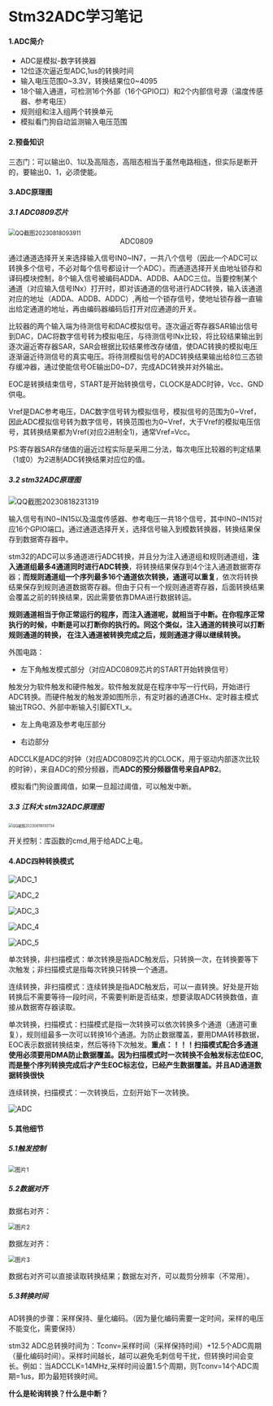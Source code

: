 # Stm32ADC学习笔记 

#### 1.ADC简介

- ADC是模拟-数字转换器
- 12位逐次逼近型ADC,1us的转换时间
- 输入电压范围0~3.3V，转换结果位0~4095
- 18个输入通道，可检测16个外部（16个GPIO口）和2个内部信号源（温度传感器、参考电压）
- 规则组和注入组两个转换单元
- 模拟看门狗自动监测输入电压范围

#### 2.预备知识

三态门：可以输出0、1以及高阻态，高阻态相当于虽然电路相连，但实际是断开的，要输出0、1，必须使能。

#### 3.ADC原理图

##### 3.1 ADC0809芯片

<img src="https://raw.githubusercontent.com/yyhlovehh/yyhlovehh.github.io/master/202308182302931.png" alt="QQ截图20230818093911" style="zoom:80%;" />

<div align = "center">ADC0809</div>

通过通道选择开关来选择输入信号IN0~IN7，一共八个信号（因此一个ADC可以转换多个信号，不必对每个信号都设计一个ADC）。而通道选择开关由地址锁存和译码模块控制，8个输入信号被编码ADDA、ADDB、AADC三位。当要控制某个通道（对应输入信号INx）打开时，即对该通道的信号进行ADC转换，输入该通道对应的地址（ADDA、ADDB、ADDC）,再给一个锁存信号，使地址锁存器一直输出给定通道的地址，再由编码器编码后打开对应通道的开关。

比较器的两个输入端为待测信号和DAC模拟信号。逐次逼近寄存器SAR输出信号到DAC，DAC将数字信号转为模拟电压，与待测信号INx比较，将比较结果输出到逐次逼近寄存器SAR，SAR会根据比较结果修改存储值，使DAC转换的模拟电压逐渐逼近待测信号的真实电压。将待测模拟信号的ADC转换结果输出给8位三态锁存缓冲器，通过使能信号OE输出D0~D7，完成ADC转换并对外输出。

EOC是转换结束信号，START是开始转换信号，CLOCK是ADC时钟，Vcc、GND供电。

Vref是DAC参考电压，DAC数字信号转为模拟信号，模拟信号的范围为0~Vref，因此ADC模拟信号转为数字信号，转换范围也为0~Vref，大于Vref的模拟电压信号，其转换结果都为Vref(对应2进制全1)，通常Vref=Vcc。

PS:寄存器SAR存储值的逼近过程实际是采用二分法，每次电压比较器的判定结果（1或0）为2进制ADC转换结果对应位的值。

##### 3.2 stm32ADC原理图

<img src="https://raw.githubusercontent.com/yyhlovehh/yyhlovehh.github.io/master/202308182314575.png" alt="QQ截图20230818231319"  />

输入信号有IN0~IN15以及温度传感器、参考电压一共18个信号，其中IN0~IN15对应16个GPIO端口。通过通道选择开关，选择信号输入到模数转换器，转换结果保存到数据寄存器中。

stm32的ADC可以多通道进行ADC转换，并且分为注入通道组和规则通道组，**注入通道组最多4通道同时进行ADC转换**，将转换结果保存到4个注入通道数据寄存器；**而规则通道组一个序列最多16个通道依次转换，通道可以重复**，依次将转换结果保存到规则通道数据寄存器。但由于只有一个规则通道寄存器，后面转换结果会覆盖之前的转换结果，因此需要依靠DMA进行数据转运。

**规则通道相当于你正常运行的程序，而注入通道呢，就相当于中断。在你程序正常执行的时候，中断是可以打断你的执行的。同这个类似，注入通道的转换可以打断规则通道的转换， 在注入通道被转换完成之后，规则通道才得以继续转换。**  

外围电路：

- 左下角触发模式部分（对应ADC0809芯片的START开始转换信号）

​		触发分为软件触发和硬件触发。软件触发就是在程序中写一行代码，开始进行ADC转换。而硬件触发的触发源如图所示，有定时器的通道CHx、定时器主模式输出TRGO、外部中断输入引脚EXTI_x。

- 左上角电源及参考电压部分

- 右边部分

​		ADCCLK是ADC的时钟（对应ADC0809芯片的CLOCK，用于驱动内部逐次比较的时钟），来自ADC的预分频器，而**ADC的预分频器信号来自APB2**。

​		模拟看门狗设置阈值，如果一旦超过阈值，可以触发中断。

##### 3.3 江科大 stm32ADC原理图

<img src="https://raw.githubusercontent.com/yyhlovehh/yyhlovehh.github.io/master/202308190108734.png" alt="QQ截图20230819010734" style="zoom:50%;" />

开关控制：库函数的cmd,用于给ADC上电。

#### 4.ADC四种转换模式

![ADC_1](https://raw.githubusercontent.com/yyhlovehh/yyhlovehh.github.io/master/202310140038751.png)

![ADC_2](https://raw.githubusercontent.com/yyhlovehh/yyhlovehh.github.io/master/202310140039706.png)

![ADC_3](https://raw.githubusercontent.com/yyhlovehh/yyhlovehh.github.io/master/202310140040672.png)

![ADC_4](https://raw.githubusercontent.com/yyhlovehh/yyhlovehh.github.io/master/202310140040207.png)

![ADC_5](https://raw.githubusercontent.com/yyhlovehh/yyhlovehh.github.io/master/202310140042845.png)

单次转换，非扫描模式：单次转换是指ADC触发后，只转换一次，在转换要等下次触发；非扫描模式是指每次转换只转换一个通道。

连续转换，非扫描模式：连续转换是指ADC触发后，可以一直转换。好处是开始转换后不需要等待一段时间，不需要判断是否结束，想要读取ADC转换数值，直接从数据寄存器读取。

单次转换，扫描模式：扫描模式是指一次转换可以依次转换多个通道（通道可重复），规则组最多一次可以转换16个通道。为防止数据覆盖，要用DMA转移数据，EOC表示数据转换结束，然后等待下次触发。**重点：！！！扫描模式配合多通道使用必须要用DMA防止数据覆盖。因为扫描模式时一次转换不会触发标志位EOC,而是整个序列转换完成后才产生EOC标志位，已经产生数据覆盖。并且AD通道数据转换很快**

连续转换，扫描模式：一次转换后，立刻开始下一次转换。

![ADC](https://raw.githubusercontent.com/yyhlovehh/yyhlovehh.github.io/master/202310130858351.png)

#### 5.其他细节

##### 5.1触发控制

<img src="https://raw.githubusercontent.com/yyhlovehh/yyhlovehh.github.io/master/202308190128251.png" alt="图片1" style="zoom:80%;" />

##### 5.2数据对齐

数据右对齐：

<img src="https://raw.githubusercontent.com/yyhlovehh/yyhlovehh.github.io/master/202308190128682.png" alt="图片2" style="zoom:80%;" />

数据左对齐：

<img src="https://raw.githubusercontent.com/yyhlovehh/yyhlovehh.github.io/master/202308190129971.png" alt="图片3" style="zoom:80%;" />

数据右对齐可以直接读取转换结果；数据左对齐，可以裁剪分辨率（不常用）。

##### 5.3转换时间

AD转换的步骤：采样保持、量化编码。（因为量化编码需要一定时间，采样的电压不能变化，需要保持）

stm32 ADC总转换时间为：Tconv=采样时间（采样保持时间）+12.5个ADC周期（量化编码时间）。采样时间越长，越可以避免毛刺信号干扰，但转换时间会变长。例如：当ADCCLK=14MHz,采样时间设置1.5个周期，则Tconv=14个ADC周期=1us，即为最短转换时间。

**什么是轮询转换？什么是中断？**